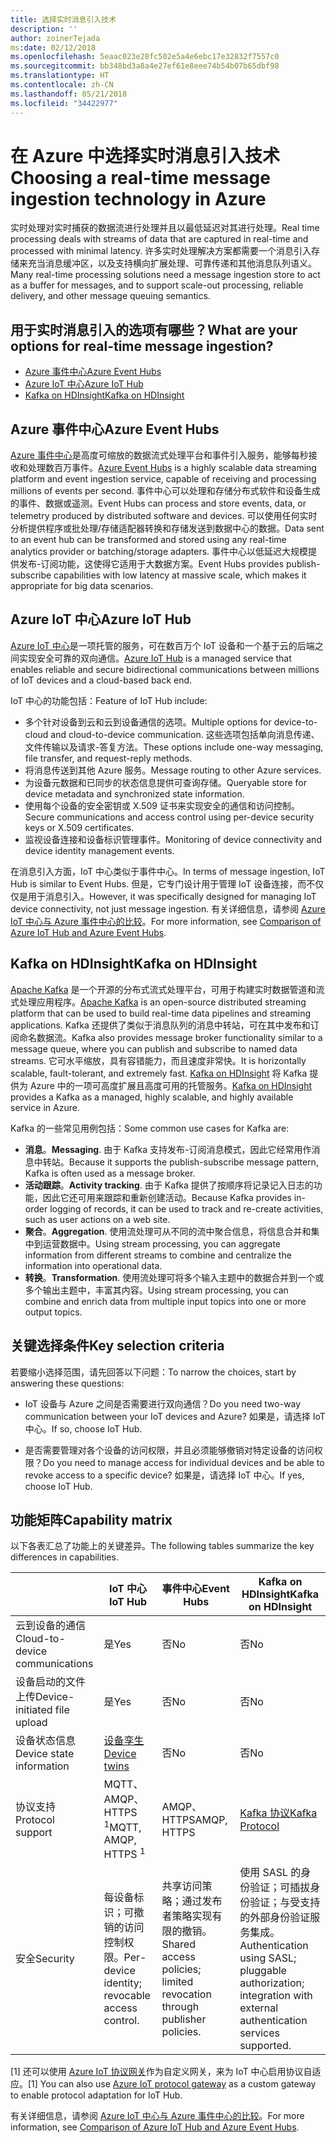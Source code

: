```yaml
---
title: 选择实时消息引入技术
description: ''
author: zoinerTejada
ms:date: 02/12/2018
ms.openlocfilehash: 5eaac023e28fc502e5a4e6ebc17e32832f7557c0
ms.sourcegitcommit: bb348bd3a8a4e27ef61e8eee74b54b07b65dbf98
ms.translationtype: HT
ms.contentlocale: zh-CN
ms.lasthandoff: 05/21/2018
ms.locfileid: "34422977"
---
```

# <a name="choosing-a-real-time-message-ingestion-technology-in-azure"></a><span data-ttu-id="ddc64-102">在 Azure 中选择实时消息引入技术</span><span class="sxs-lookup"><span data-stu-id="ddc64-102">Choosing a real-time message ingestion technology in Azure</span></span>

<span data-ttu-id="ddc64-103">实时处理对实时捕获的数据流进行处理并且以最低延迟对其进行处理。</span><span class="sxs-lookup"><span data-stu-id="ddc64-103">Real time processing deals with streams of data that are captured in real-time and processed with minimal latency.</span></span> <span data-ttu-id="ddc64-104">许多实时处理解决方案都需要一个消息引入存储来充当消息缓冲区，以及支持横向扩展处理、可靠传递和其他消息队列语义。</span><span class="sxs-lookup"><span data-stu-id="ddc64-104">Many real-time processing solutions need a message ingestion store to act as a buffer for messages, and to support scale-out processing, reliable delivery, and other message queuing semantics.</span></span> 

## <a name="what-are-your-options-for-real-time-message-ingestion"></a><span data-ttu-id="ddc64-105">用于实时消息引入的选项有哪些？</span><span class="sxs-lookup"><span data-stu-id="ddc64-105">What are your options for real-time message ingestion?</span></span>

- [<span data-ttu-id="ddc64-106">Azure 事件中心</span><span class="sxs-lookup"><span data-stu-id="ddc64-106">Azure Event Hubs</span></span>](/azure/event-hubs/)
- [<span data-ttu-id="ddc64-107">Azure IoT 中心</span><span class="sxs-lookup"><span data-stu-id="ddc64-107">Azure IoT Hub</span></span>](/azure/iot-hub/)
- [<span data-ttu-id="ddc64-108">Kafka on HDInsight</span><span class="sxs-lookup"><span data-stu-id="ddc64-108">Kafka on HDInsight</span></span>](/azure/hdinsight/kafka/apache-kafka-get-started)

## <a name="azure-event-hubs"></a><span data-ttu-id="ddc64-109">Azure 事件中心</span><span class="sxs-lookup"><span data-stu-id="ddc64-109">Azure Event Hubs</span></span>

<span data-ttu-id="ddc64-110">[Azure 事件中心](/azure/event-hubs/)是高度可缩放的数据流式处理平台和事件引入服务，能够每秒接收和处理数百万事件。</span><span class="sxs-lookup"><span data-stu-id="ddc64-110">[Azure Event Hubs](/azure/event-hubs/) is a highly scalable data streaming platform and event ingestion service, capable of receiving and processing millions of events per second.</span></span> <span data-ttu-id="ddc64-111">事件中心可以处理和存储分布式软件和设备生成的事件、数据或遥测。</span><span class="sxs-lookup"><span data-stu-id="ddc64-111">Event Hubs can process and store events, data, or telemetry produced by distributed software and devices.</span></span> <span data-ttu-id="ddc64-112">可以使用任何实时分析提供程序或批处理/存储适配器转换和存储发送到数据中心的数据。</span><span class="sxs-lookup"><span data-stu-id="ddc64-112">Data sent to an event hub can be transformed and stored using any real-time analytics provider or batching/storage adapters.</span></span> <span data-ttu-id="ddc64-113">事件中心以低延迟大规模提供发布-订阅功能，这使得它适用于大数据方案。</span><span class="sxs-lookup"><span data-stu-id="ddc64-113">Event Hubs provides publish-subscribe capabilities with low latency at massive scale, which makes it appropriate for big data scenarios.</span></span>

## <a name="azure-iot-hub"></a><span data-ttu-id="ddc64-114">Azure IoT 中心</span><span class="sxs-lookup"><span data-stu-id="ddc64-114">Azure IoT Hub</span></span>

<span data-ttu-id="ddc64-115">[Azure IoT 中心](/azure/iot-hub/)是一项托管的服务，可在数百万个 IoT 设备和一个基于云的后端之间实现安全可靠的双向通信。</span><span class="sxs-lookup"><span data-stu-id="ddc64-115">[Azure IoT Hub](/azure/iot-hub/) is a managed service that enables reliable and secure bidirectional communications between millions of IoT devices and a cloud-based back end.</span></span>

<span data-ttu-id="ddc64-116">IoT 中心的功能包括：</span><span class="sxs-lookup"><span data-stu-id="ddc64-116">Feature of IoT Hub include:</span></span>

* <span data-ttu-id="ddc64-117">多个针对设备到云和云到设备通信的选项。</span><span class="sxs-lookup"><span data-stu-id="ddc64-117">Multiple options for device-to-cloud and cloud-to-device communication.</span></span> <span data-ttu-id="ddc64-118">这些选项包括单向消息传递、文件传输以及请求-答复方法。</span><span class="sxs-lookup"><span data-stu-id="ddc64-118">These options include one-way messaging, file transfer, and request-reply methods.</span></span>
* <span data-ttu-id="ddc64-119">将消息传送到其他 Azure 服务。</span><span class="sxs-lookup"><span data-stu-id="ddc64-119">Message routing to other Azure services.</span></span>
* <span data-ttu-id="ddc64-120">为设备元数据和已同步的状态信息提供可查询存储。</span><span class="sxs-lookup"><span data-stu-id="ddc64-120">Queryable store for device metadata and synchronized state information.</span></span>
* <span data-ttu-id="ddc64-121">使用每个设备的安全密钥或 X.509 证书来实现安全的通信和访问控制。</span><span class="sxs-lookup"><span data-stu-id="ddc64-121">Secure communications and access control using per-device security keys or X.509 certificates.</span></span>
* <span data-ttu-id="ddc64-122">监视设备连接和设备标识管理事件。</span><span class="sxs-lookup"><span data-stu-id="ddc64-122">Monitoring of device connectivity and device identity management events.</span></span>

<span data-ttu-id="ddc64-123">在消息引入方面，IoT 中心类似于事件中心。</span><span class="sxs-lookup"><span data-stu-id="ddc64-123">In terms of message ingestion, IoT Hub is similar to Event Hubs.</span></span> <span data-ttu-id="ddc64-124">但是，它专门设计用于管理 IoT 设备连接，而不仅仅是用于消息引入。</span><span class="sxs-lookup"><span data-stu-id="ddc64-124">However, it was specifically designed for managing IoT device connectivity, not just message ingestion.</span></span> <span data-ttu-id="ddc64-125">有关详细信息，请参阅 [Azure IoT 中心与 Azure 事件中心的比较](/azure/iot-hub/iot-hub-compare-event-hubs)。</span><span class="sxs-lookup"><span data-stu-id="ddc64-125">For more information, see [Comparison of Azure IoT Hub and Azure Event Hubs](/azure/iot-hub/iot-hub-compare-event-hubs).</span></span> 

## <a name="kafka-on-hdinsight"></a><span data-ttu-id="ddc64-126">Kafka on HDInsight</span><span class="sxs-lookup"><span data-stu-id="ddc64-126">Kafka on HDInsight</span></span>

<span data-ttu-id="ddc64-127">[Apache Kafka](https://kafka.apache.org/) 是一个开源的分布式流式处理平台，可用于构建实时数据管道和流式处理应用程序。</span><span class="sxs-lookup"><span data-stu-id="ddc64-127">[Apache Kafka](https://kafka.apache.org/) is an open-source distributed streaming platform that can be used to build real-time data pipelines and streaming applications.</span></span> <span data-ttu-id="ddc64-128">Kafka 还提供了类似于消息队列的消息中转站，可在其中发布和订阅命名数据流。</span><span class="sxs-lookup"><span data-stu-id="ddc64-128">Kafka also provides message broker functionality similar to a message queue, where you can publish and subscribe to named data streams.</span></span> <span data-ttu-id="ddc64-129">它可水平缩放，具有容错能力，而且速度非常快。</span><span class="sxs-lookup"><span data-stu-id="ddc64-129">It is horizontally scalable, fault-tolerant, and extremely fast.</span></span> <span data-ttu-id="ddc64-130">[Kafka on HDInsight](/azure/hdinsight/kafka/apache-kafka-get-started) 将 Kafka 提供为 Azure 中的一项可高度扩展且高度可用的托管服务。</span><span class="sxs-lookup"><span data-stu-id="ddc64-130">[Kafka on HDInsight](/azure/hdinsight/kafka/apache-kafka-get-started) provides a Kafka as a managed, highly scalable, and highly available service in Azure.</span></span> 

<span data-ttu-id="ddc64-131">Kafka 的一些常见用例包括：</span><span class="sxs-lookup"><span data-stu-id="ddc64-131">Some common use cases for Kafka are:</span></span>

* <span data-ttu-id="ddc64-132">**消息**。</span><span class="sxs-lookup"><span data-stu-id="ddc64-132">**Messaging**.</span></span> <span data-ttu-id="ddc64-133">由于 Kafka 支持发布-订阅消息模式，因此它经常用作消息中转站。</span><span class="sxs-lookup"><span data-stu-id="ddc64-133">Because it supports the publish-subscribe message pattern, Kafka is often used as a message broker.</span></span>
* <span data-ttu-id="ddc64-134">**活动跟踪**。</span><span class="sxs-lookup"><span data-stu-id="ddc64-134">**Activity tracking**.</span></span> <span data-ttu-id="ddc64-135">由于 Kafka 提供了按顺序将记录记入日志的功能，因此它还可用来跟踪和重新创建活动。</span><span class="sxs-lookup"><span data-stu-id="ddc64-135">Because Kafka provides in-order logging of records, it can be used to track and re-create activities, such as user actions on a web site.</span></span>
* <span data-ttu-id="ddc64-136">**聚合**。</span><span class="sxs-lookup"><span data-stu-id="ddc64-136">**Aggregation**.</span></span> <span data-ttu-id="ddc64-137">使用流处理可从不同的流中聚合信息，将信息合并和集中到运营数据中。</span><span class="sxs-lookup"><span data-stu-id="ddc64-137">Using stream processing, you can aggregate information from different streams to combine and centralize the information into operational data.</span></span>
* <span data-ttu-id="ddc64-138">**转换**。</span><span class="sxs-lookup"><span data-stu-id="ddc64-138">**Transformation**.</span></span> <span data-ttu-id="ddc64-139">使用流处理可将多个输入主题中的数据合并到一个或多个输出主题中，丰富其内容。</span><span class="sxs-lookup"><span data-stu-id="ddc64-139">Using stream processing, you can combine and enrich data from multiple input topics into one or more output topics.</span></span>

## <a name="key-selection-criteria"></a><span data-ttu-id="ddc64-140">关键选择条件</span><span class="sxs-lookup"><span data-stu-id="ddc64-140">Key selection criteria</span></span>

<span data-ttu-id="ddc64-141">若要缩小选择范围，请先回答以下问题：</span><span class="sxs-lookup"><span data-stu-id="ddc64-141">To narrow the choices, start by answering these questions:</span></span>

- <span data-ttu-id="ddc64-142">IoT 设备与 Azure 之间是否需要进行双向通信？</span><span class="sxs-lookup"><span data-stu-id="ddc64-142">Do you need two-way communication between your IoT devices and Azure?</span></span> <span data-ttu-id="ddc64-143">如果是，请选择 IoT 中心。</span><span class="sxs-lookup"><span data-stu-id="ddc64-143">If so, choose IoT Hub.</span></span>

- <span data-ttu-id="ddc64-144">是否需要管理对各个设备的访问权限，并且必须能够撤销对特定设备的访问权限？</span><span class="sxs-lookup"><span data-stu-id="ddc64-144">Do you need to manage access for individual devices and be able to revoke access to a specific device?</span></span> <span data-ttu-id="ddc64-145">如果是，请选择 IoT 中心。</span><span class="sxs-lookup"><span data-stu-id="ddc64-145">If yes, choose IoT Hub.</span></span>

## <a name="capability-matrix"></a><span data-ttu-id="ddc64-146">功能矩阵</span><span class="sxs-lookup"><span data-stu-id="ddc64-146">Capability matrix</span></span>

<span data-ttu-id="ddc64-147">以下各表汇总了功能上的关键差异。</span><span class="sxs-lookup"><span data-stu-id="ddc64-147">The following tables summarize the key differences in capabilities.</span></span> 

| | <span data-ttu-id="ddc64-148">IoT 中心</span><span class="sxs-lookup"><span data-stu-id="ddc64-148">IoT Hub</span></span> | <span data-ttu-id="ddc64-149">事件中心</span><span class="sxs-lookup"><span data-stu-id="ddc64-149">Event Hubs</span></span> | <span data-ttu-id="ddc64-150">Kafka on HDInsight</span><span class="sxs-lookup"><span data-stu-id="ddc64-150">Kafka on HDInsight</span></span> |
| --- | --- | --- | --- |
| <span data-ttu-id="ddc64-151">云到设备的通信</span><span class="sxs-lookup"><span data-stu-id="ddc64-151">Cloud-to-device communications</span></span> | <span data-ttu-id="ddc64-152">是</span><span class="sxs-lookup"><span data-stu-id="ddc64-152">Yes</span></span> | <span data-ttu-id="ddc64-153">否</span><span class="sxs-lookup"><span data-stu-id="ddc64-153">No</span></span> | <span data-ttu-id="ddc64-154">否</span><span class="sxs-lookup"><span data-stu-id="ddc64-154">No</span></span> |
| <span data-ttu-id="ddc64-155">设备启动的文件上传</span><span class="sxs-lookup"><span data-stu-id="ddc64-155">Device-initiated file upload</span></span> | <span data-ttu-id="ddc64-156">是</span><span class="sxs-lookup"><span data-stu-id="ddc64-156">Yes</span></span> | <span data-ttu-id="ddc64-157">否</span><span class="sxs-lookup"><span data-stu-id="ddc64-157">No</span></span> | <span data-ttu-id="ddc64-158">否</span><span class="sxs-lookup"><span data-stu-id="ddc64-158">No</span></span> |
| <span data-ttu-id="ddc64-159">设备状态信息</span><span class="sxs-lookup"><span data-stu-id="ddc64-159">Device state information</span></span> | [<span data-ttu-id="ddc64-160">设备孪生</span><span class="sxs-lookup"><span data-stu-id="ddc64-160">Device twins</span></span>](/azure/iot-hub/iot-hub-devguide-device-twins) | <span data-ttu-id="ddc64-161">否</span><span class="sxs-lookup"><span data-stu-id="ddc64-161">No</span></span> | <span data-ttu-id="ddc64-162">否</span><span class="sxs-lookup"><span data-stu-id="ddc64-162">No</span></span> |
| <span data-ttu-id="ddc64-163">协议支持</span><span class="sxs-lookup"><span data-stu-id="ddc64-163">Protocol support</span></span> | <span data-ttu-id="ddc64-164">MQTT、AMQP、HTTPS <sup>1</sup></span><span class="sxs-lookup"><span data-stu-id="ddc64-164">MQTT, AMQP, HTTPS <sup>1</sup></span></span> | <span data-ttu-id="ddc64-165">AMQP、HTTPS</span><span class="sxs-lookup"><span data-stu-id="ddc64-165">AMQP, HTTPS</span></span> | [<span data-ttu-id="ddc64-166">Kafka 协议</span><span class="sxs-lookup"><span data-stu-id="ddc64-166">Kafka Protocol</span></span>](https://cwiki.apache.org/confluence/display/KAFKA/A+Guide+To+The+Kafka+Protocol) |
| <span data-ttu-id="ddc64-167">安全</span><span class="sxs-lookup"><span data-stu-id="ddc64-167">Security</span></span> | <span data-ttu-id="ddc64-168">每设备标识；可撤销的访问控制权限。</span><span class="sxs-lookup"><span data-stu-id="ddc64-168">Per-device identity; revocable access control.</span></span> | <span data-ttu-id="ddc64-169">共享访问策略；通过发布者策略实现有限的撤销。</span><span class="sxs-lookup"><span data-stu-id="ddc64-169">Shared access policies; limited revocation through publisher policies.</span></span> | <span data-ttu-id="ddc64-170">使用 SASL 的身份验证；可插拔身份验证；与受支持的外部身份验证服务集成。</span><span class="sxs-lookup"><span data-stu-id="ddc64-170">Authentication using SASL; pluggable authorization; integration with external authentication services supported.</span></span> |

<span data-ttu-id="ddc64-171">[1] 还可以使用 [Azure IoT 协议网关](/azure/iot-hub/iot-hub-protocol-gateway)作为自定义网关，来为 IoT 中心启用协议自适应。</span><span class="sxs-lookup"><span data-stu-id="ddc64-171">[1] You can also use [Azure IoT protocol gateway](/azure/iot-hub/iot-hub-protocol-gateway) as a custom gateway to enable protocol adaptation for IoT Hub.</span></span>

<span data-ttu-id="ddc64-172">有关详细信息，请参阅 [Azure IoT 中心与 Azure 事件中心的比较](/azure/iot-hub/iot-hub-compare-event-hubs)。</span><span class="sxs-lookup"><span data-stu-id="ddc64-172">For more information, see [Comparison of Azure IoT Hub and Azure Event Hubs](/azure/iot-hub/iot-hub-compare-event-hubs).</span></span>
